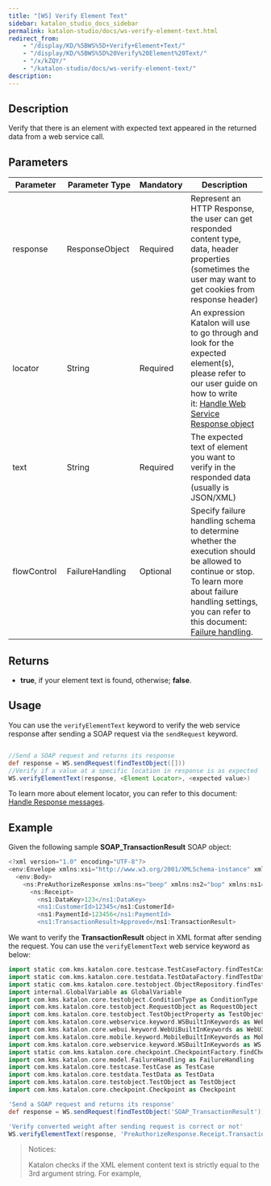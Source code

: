 ```yaml
---
title: "[WS] Verify Element Text" 
sidebar: katalon_studio_docs_sidebar
permalink: katalon-studio/docs/ws-verify-element-text.html 
redirect_from:
    - "/display/KD/%5BWS%5D+Verify+Element+Text/"
    - "/display/KD/%5BWS%5D%20Verify%20Element%20Text/"
    - "/x/kZQY/"
    - "/katalon-studio/docs/ws-verify-element-text/"
description: 
---
```

## Description


Verify that there is an element with expected text appeared in the returned data from a web service call.

## Parameters 


| Parameter | Parameter Type | Mandatory | Description |
| --- | --- | --- | --- |
| response  | ResponseObject  | Required | Represent an HTTP Response, the user can get responded content type, data, header properties (sometimes the user may want to get cookies from response header) |
| locator  | String  | Required | An expression Katalon will use to go through and look for the expected element(s), please refer to our user guide on how to write it: [Handle Web Service Response object](https://docs.katalon.com/katalon-studio/docs/handle-response-messages.html) |
| text  | String  | Required | The expected text of element you want to verify in the responded data (usually is JSON/XML) |
| flowControl  | FailureHandling  | Optional | Specify failure handling schema to determine whether the execution should be allowed to continue or stop. To learn more about failure handling settings, you can refer to this document: [Failure handling](https://docs.katalon.com/katalon-studio/docs/failure-handling.html#default-failure-handlingbehavior). |

## Returns

*   **true**, if your element text is found, otherwise; **false**.

## Usage

You can use the `verifyElementText` keyword to verify the web service response after sending a SOAP request via the `sendRequest` keyword. 

``` groovy

//Send a SOAP request and returns its response
def response = WS.sendRequest(findTestObject([]))
//Verify if a value at a specific location in response is as expected
WS.verifyElementText(response, <Element Locator>, <expected value>)

```
To learn more about element locator, you can refer to this document: [Handle Response messages](https://docs.katalon.com/katalon-studio/docs/handle-response-messages.html).
## Example

Given the following sample **SOAP_TransactionResult** SOAP object: 

``` groovy
<?xml version="1.0" encoding="UTF-8"?>
<env:Envelope xmlns:xsi="http://www.w3.org/2001/XMLSchema-instance" xmlns:env="http://schemas.xmlsoap.org/soap/envelope/">
  <env:Body>
    <ns:PreAuthorizeResponse xmlns:ns="beep" xmlns:ns2="bop" xmlns:ns1="foo" >
      <ns:Receipt>
        <ns1:DataKey>123</ns1:DataKey>
        <ns1:CustomerId>12345</ns1:CustomerId>
        <ns1:PaymentId>123456</ns1:PaymentId>
        <ns1:TransactionResult>Approved</ns1:TransactionResult>

```

We want to verify the **TransactionResult** object in XML format after sending the request. You can use the `verifyElementText` web service keyword as below:

```groovy
import static com.kms.katalon.core.testcase.TestCaseFactory.findTestCase
import static com.kms.katalon.core.testdata.TestDataFactory.findTestData
import static com.kms.katalon.core.testobject.ObjectRepository.findTestObject
import internal.GlobalVariable as GlobalVariable
import com.kms.katalon.core.testobject.ConditionType as ConditionType
import com.kms.katalon.core.testobject.RequestObject as RequestObject
import com.kms.katalon.core.testobject.TestObjectProperty as TestObjectProperty
import com.kms.katalon.core.webservice.keyword.WSBuiltInKeywords as WebAPI
import com.kms.katalon.core.webui.keyword.WebUiBuiltInKeywords as WebUI
import com.kms.katalon.core.mobile.keyword.MobileBuiltInKeywords as Mobile
import com.kms.katalon.core.webservice.keyword.WSBuiltInKeywords as WS
import static com.kms.katalon.core.checkpoint.CheckpointFactory.findCheckpoint
import com.kms.katalon.core.model.FailureHandling as FailureHandling
import com.kms.katalon.core.testcase.TestCase as TestCase
import com.kms.katalon.core.testdata.TestData as TestData
import com.kms.katalon.core.testobject.TestObject as TestObject
import com.kms.katalon.core.checkpoint.Checkpoint as Checkpoint

'Send a SOAP request and returns its response'
def response = WS.sendRequest(findTestObject('SOAP_TransactionResult'))

'Verify converted weight after sending request is correct or not'
WS.verifyElementText(response, 'PreAuthorizeResponse.Receipt.TransactionResult', 'Approved')
```
> Notices:
> 
> Katalon checks if the XML element content text is strictly equal to the 3rd argument string. For example, 